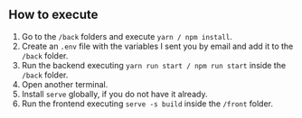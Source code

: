 ## How to execute

1. Go to the `/back` folders and execute `yarn / npm install`.
2. Create an `.env` file with the variables I sent you by email and add it to the `/back` folder.
3. Run the backend executing `yarn run start / npm run start` inside the `/back` folder.
4. Open another terminal.
5. Install `serve` globally, if you do not have it already.
6. Run the frontend executing `serve -s build` inside the `/front` folder.

